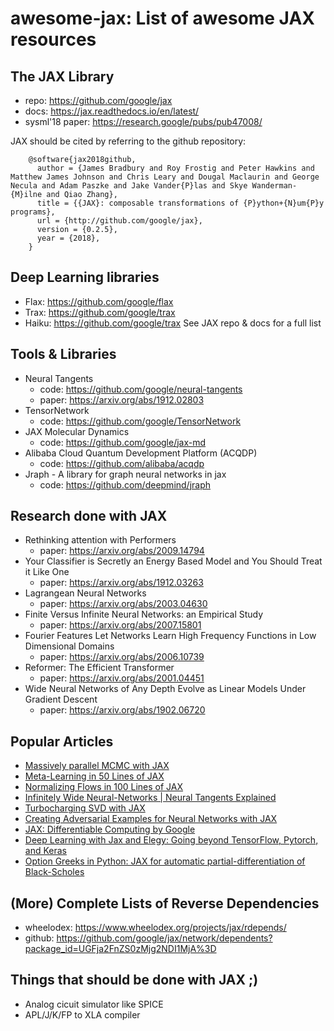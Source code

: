 # awesome-jax: List of awesome JAX resources

## The JAX Library
- repo: https://github.com/google/jax
- docs: https://jax.readthedocs.io/en/latest/
- sysml'18 paper: https://research.google/pubs/pub47008/

JAX should be cited by referring to the github repository:
```
    @software{jax2018github,
      author = {James Bradbury and Roy Frostig and Peter Hawkins and Matthew James Johnson and Chris Leary and Dougal Maclaurin and George Necula and Adam Paszke and Jake Vander{P}las and Skye Wanderman-{M}ilne and Qiao Zhang},
      title = {{JAX}: composable transformations of {P}ython+{N}um{P}y programs},
      url = {http://github.com/google/jax},
      version = {0.2.5},
      year = {2018},
    }
```

## Deep Learning libraries 
- Flax: https://github.com/google/flax
- Trax: https://github.com/google/trax
- Haiku: https://github.com/google/trax
See JAX repo & docs for a full list

## Tools & Libraries

- Neural Tangents
  - code: https://github.com/google/neural-tangents
  - paper: https://arxiv.org/abs/1912.02803
- TensorNetwork
  - code: https://github.com/google/TensorNetwork
- JAX Molecular Dynamics
  - code: https://github.com/google/jax-md
- Alibaba Cloud Quantum Development Platform (ACQDP)
  - code: https://github.com/alibaba/acqdp
- Jraph - A library for graph neural networks in jax
  - code: https://github.com/deepmind/jraph

## Research done with JAX

- Rethinking attention with Performers
  - paper: https://arxiv.org/abs/2009.14794
- Your Classifier is Secretly an Energy Based Model and You Should Treat it Like One
  - paper: https://arxiv.org/abs/1912.03263
- Lagrangean Neural Networks
  - paper: https://arxiv.org/abs/2003.04630
- Finite Versus Infinite Neural Networks: an Empirical Study
  - paper: https://arxiv.org/abs/2007.15801
- Fourier Features Let Networks Learn High Frequency Functions in Low Dimensional Domains
  - paper: https://arxiv.org/abs/2006.10739
- Reformer: The Efficient Transformer
  - paper: https://arxiv.org/abs/2001.04451
- Wide Neural Networks of Any Depth Evolve as Linear Models Under Gradient Descent
  - paper: https://arxiv.org/abs/1902.06720

## Popular Articles

- [Massively parallel MCMC with JAX](https://rlouf.github.io/post/jax-random-walk-metropolis/)
- [Meta-Learning in 50 Lines of JAX](https://blog.evjang.com/2019/02/maml-jax.html)
- [Normalizing Flows in 100 Lines of JAX](https://blog.evjang.com/2019/07/nf-jax.html)
- [Infinitely Wide Neural-Networks | Neural Tangents Explained](https://towardsdatascience.com/infinitely-wide-neural-networks-neural-tangents-explained-d6c6d896fcbf)
- [Turbocharging SVD with JAX](https://towardsdatascience.com/turbocharging-svd-with-jax-749ae12f93af)
- [Creating Adversarial Examples for Neural Networks with JAX](https://towardsdatascience.com/creating-adversarial-examples-with-jax-from-the-scratch-bf267757f672)
- [JAX: Differentiable Computing by Google](https://towardsdatascience.com/jax-differentiable-computing-by-google-78310859b4ad)
- [Deep Learning with Jax and Elegy: Going beyond TensorFlow, Pytorch, and Keras](https://towardsdatascience.com/deep-learning-with-jax-and-elegy-c0765e3ec31a)
- [Option Greeks in Python: JAX for automatic partial-differentiation of Black-Scholes](https://towardsdatascience.com/option-greeks-in-python-97980df3ab0b)


## (More) Complete Lists of Reverse Dependencies

- wheelodex: https://www.wheelodex.org/projects/jax/rdepends/
- github: https://github.com/google/jax/network/dependents?package_id=UGFja2FnZS0zMjg2NDI1MjA%3D

## Things that should be done with JAX ;)

- Analog cicuit simulator like SPICE
- APL/J/K/FP to XLA compiler

